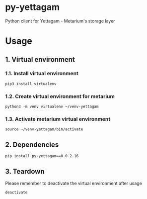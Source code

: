 # py-yettagam

Python client for Yettagam - Metarium's storage layer

# Usage

## 1. Virtual environment

### 1.1. Install virtual environment

```
pip3 install virtualenv
```

### 1.2. Create virtual environment for metarium

```
python3 -m venv virtualenv ~/venv-yettagam
```

### 1.3. Activate metarium virtual environment

```
source ~/venv-yettagam/bin/activate
```

## 2. Dependencies

```
pip install py-yettagam==0.0.2.16
```

## 3. Teardown

Please remember to deactivate the virtual environment after usage

```
deactivate
```
